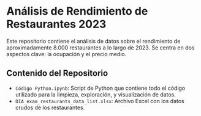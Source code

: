 # Análisis de Rendimiento de Restaurantes 2023

Este repositorio contiene el análisis de datos sobre el rendimiento de aproximadamente 8.000 restaurantes a lo largo de 2023. Se centra en dos aspectos clave: la ocupación y el precio medio.

## Contenido del Repositorio

- `Código Python.ipynb`: Script de Python que contiene todo el código utilizado para la limpieza, exploración, y visualización de datos.
- `DIA_exam_restaurants_data_list.xlsx`: Archivo Excel con los datos crudos de los restaurantes. 

